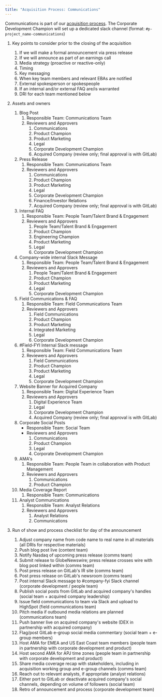 ```yaml
---
title: "Acquisition Process: Communications"
---
```


Communications is part of our [acquisition process](/handbook/acquisitions/acquisition-process/). The Corporate Development Champion will set up a dedicated slack channel (format: `#p-project_name-communications`)

1. Key points to consider prior to the closing of the acquisition
    1. If we will make a formal announcement via press release
    1. If we will announce as part of an earnings call
    1. Media strategy (proactive or reactive-only)
    1. Timing
    1. Key messaging
    1. When key team members and relevant EBAs are notified
    1. External spokesperson or spokespeople
    1. If an internal and/or external FAQ are/is warranted
    1. DRI for each team mentioned below

2. Assets and owners

    1. Blog Post
        1. Responsible Team: Communications Team
        1. Reviewers and Approvers
            1. Communications
            1. Product Champion
            1. Product Marketing
            1. Legal
            1. Corporate Development Champion
            1. Acquired Company (review only; final approval is with GitLab)
    1. Press Release
        1. Responsible Team: Communications Team
        1. Reviewers and Approvers
            1. Communications
            1. Product Champion
            1. Product Marketing
            1. Legal
            1. Corporate Development Champion
            1. Finance/Investor Relations
            1. Acquired Company (review only; final approval is with GitLab)
    1. Internal FAQ
        1. Responsible Team: People Team/Talent Brand & Engagement
        1. Reviewers and Approvers
            1. People Team/Talent Brand & Engagement
            1. Product Champion
            1. Engineering Champion
            1. Product Marketing
            1. Legal
            1. Corporate Development Champion
    1. Company-wide internal Slack Message
        1. Responsible Team: People Team/Talent Brand & Engagement
        1. Reviewers and Approvers
            1. People Team/Talent Brand & Engagement
            1. Product Champion
            1. Product Marketing
            1. Legal
            1. Corporate Development Champion
    1. Field Communications & FAQ
        1. Responsible Team: Field Communications Team
        1. Reviewers and Approvers
            1. Field Communications
            1. Product Champion
            1. Product Marketing
            1. Integrated Marketing
            1. Legal
            1. Corporate Development Champion
    1. #Field-FYI Internal Slack message
        1. Responsible Team: Field Communications Team
        1. Reviewers and Approvers
            1. Field Communications
            1. Product Champion
            1. Product Marketing
            1. Legal
            1. Corporate Development Champion
    1. Website Banner for Acquired Company
        1. Responsible Team: Digital Experience Team
        1. Reviewers and Approvers
            1. Digital Experience Team
            1. Legal
            1. Corporate Development Champion
            1. Acquired Company (review only; final approval is with GitLab)
    1. Corporate Social Posts
        - Responsible Team: Social Team
        - Reviewers and Approvers
            1. Communications
            1. Product Champion
            1. Legal
            1. Corporate Development Champion
    1. AMA's
        1. Responsible Team: People Team in collaboration with Product Management
        1. Reviewers and Approvers
            1. Communications
            1. Product Champion
    1. Media Coverage Report
        1. Responsible Team: Communications
    1. Analyst Communications
        1. Responsible Team: Analyst Relations
        1. Reviewers and Approvers
            1. Analyst Relations
            1. Communications
3. Run of show and process checklist for day of the announcement
    1. Adjust company name from code name to real name in all materials (all DRIs for respective materials)
    1. Push blog post live (content team)
    1. Notify Nasdaq of upcoming press release (comms team)
    1. Submit release to GlobeNewswire; press release crosses wire with blog post linked within (comms team)
    1. Post press release on GitLab's IR site (comms team)
    1. Post press release on GitLab's newsroom (comms team)
    1. Post internal Slack message to #company-fyi Slack channel (corporate development / people team)
    1. Publish social posts from GitLab and acquired company's handles (social team + acquired company leadership)
    1. Issue field communications to team via Slack and upload to HighSpot (field communications team)
    1. Pitch media if outbound media relations are planned (communications team)
    1. Push banner live on acquired company's website (DEX in partnership with acquired company)
    1. Flag/post GitLab e-group social media commentary (social team + e-group members)
    1. Host AMA for EMEA and US East Coast team members (people team in partnership with corporate development and product)
    1. Host second AMA for APJ time zones (people team in partnership with corporate development and product)
    1. Share media coverage recap with stakeholders, including in acquisition working group and e-group channels (comms team)
    1. Reach out to relevant analysts, if appropriate (analyst relations)
    1. Either port to GitLab or deactivate acquired company's social channels, depending on volume of followers (social team)
    1. Retro of announcement and process (corporate development team)
